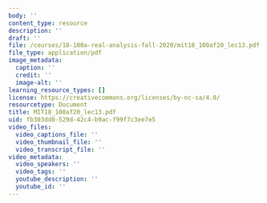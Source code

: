 ```yaml
---
body: ''
content_type: resource
description: ''
draft: ''
file: /courses/18-100a-real-analysis-fall-2020/mit18_100af20_lec13.pdf
file_type: application/pdf
image_metadata:
  caption: ''
  credit: ''
  image-alt: ''
learning_resource_types: []
license: https://creativecommons.org/licenses/by-nc-sa/4.0/
resourcetype: Document
title: MIT18_100af20_lec13.pdf
uid: fb303dd0-529d-42c4-b9ac-f99f7c3ee7e5
video_files:
  video_captions_file: ''
  video_thumbnail_file: ''
  video_transcript_file: ''
video_metadata:
  video_speakers: ''
  video_tags: ''
  youtube_description: ''
  youtube_id: ''
---
```

